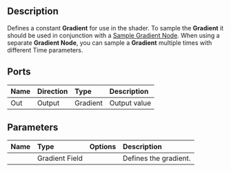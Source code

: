 ## Description

Defines a constant **Gradient** for use in the shader. To sample the **Gradient** it should be used in conjunction with a [Sample Gradient Node](Sample-Gradient-Node.md). When using a separate **Gradient Node**, you can sample a **Gradient** multiple times with different Time parameters.

## Ports

| Name        | Direction           | Type  | Description |
|:------------ |:-------------|:-----|:---|
| Out | Output      |    Gradient | Output value |

## Parameters

| Name        | Type           | Options  | Description |
|:------------ |:-------------|:-----|:---|
|      | Gradient Field |  | Defines the gradient. |